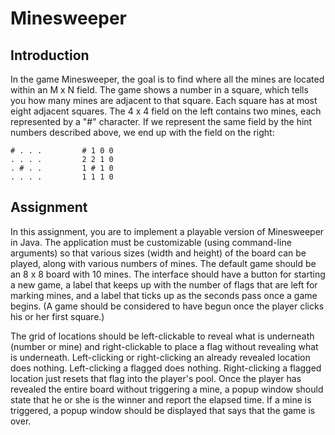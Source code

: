# Minesweeper

## Introduction

In the game Minesweeper, the goal is to find where all the mines are 
located within an M x N field. The game shows a number in a square, 
which tells you how many mines are adjacent to that square. Each 
square has at most eight adjacent squares. The 4 x 4 field on the left 
contains two mines, each represented by a "#" character. If we 
represent the same field by the hint numbers described above, we end 
up with the field on the right:

    # . . .         # 1 0 0
    . . . .         2 2 1 0
    . # . .         1 # 1 0
    . . . .         1 1 1 0

## Assignment

In this assignment, you are to implement a playable version of 
Minesweeper in Java. The application must be customizable (using 
command-line arguments) so that various sizes (width and height) of 
the board can be played, along with various numbers of mines. The 
default game should be an 8 x 8 board with 10 mines. The interface
should have a button for starting a new game, a label that keeps up 
with the number of flags that are left for marking mines, and a label 
that ticks up as the seconds pass once a game begins. (A game should 
be considered to have begun once the player clicks his or her first 
square.)

The grid of locations should be left-clickable to reveal what is 
underneath (number or mine) and right-clickable to place a flag 
without revealing what is underneath. Left-clicking or right-clicking 
an already revealed location does nothing. Left-clicking a flagged 
does nothing. Right-clicking a flagged location just resets that flag 
into the player's pool. Once the player has revealed the entire board 
without triggering a mine, a popup window should state that he or she 
is the winner and report the elapsed time. If a mine is triggered, a 
popup window should be displayed that says that the game is over. 